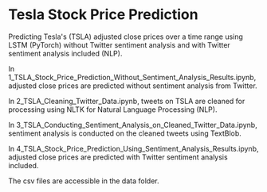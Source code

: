 # Tesla Stock Price Prediction

Predicting Tesla's (TSLA) adjusted close prices over a time range using LSTM (PyTorch) without Twitter sentiment analysis and with Twitter sentiment analysis included (NLP).

In 1_TSLA_Stock_Price_Prediction_Without_Sentiment_Analysis_Results.ipynb, adjusted close prices are predicted without sentiment analysis from Twitter.

In 2_TSLA_Cleaning_Twitter_Data.ipynb, tweets on TSLA are cleaned for processing using NLTK for Natural Language Processing (NLP).

In 3_TSLA_Conducting_Sentiment_Analysis_on_Cleaned_Twitter_Data.ipynb, sentiment analysis is conducted on the cleaned tweets using TextBlob.

In 4_TSLA_Stock_Price_Prediction_Using_Sentiment_Analysis_Results.ipynb, adjusted close prices are predicted with Twitter sentiment analysis included.

The csv files are accessible in the data folder.
